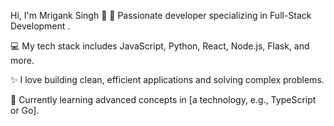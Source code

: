 Hi, I'm Mrigank Singh 👋
🚀 Passionate developer specializing in Full-Stack Development .

💻 My tech stack includes JavaScript, Python, React, Node.js, Flask, and more.

✨ I love building clean, efficient applications and solving complex problems.

🌱 Currently learning advanced concepts in [a technology, e.g., TypeScript or Go].

